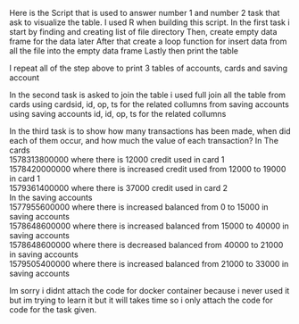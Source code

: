 
Here is the Script that is used to answer number 1 and number 2 task that ask to visualize the table.
I used R when building this script.
In the first task i start by finding and creating list of file directory
Then, create empty data frame for the data later
After that create a loop function for insert data from all the file into the empty data frame
Lastly then print the table 

I repeat all of the step above to print 3 tables of accounts, cards and saving account

In the second task is asked to join the table i used full join all the table 
from cards using cardsid, id, op, ts for the related collumns
from saving accounts  using saving accounts id, id, op, ts for the related collumns

In the third task is to show how many transactions has been made, when did each of them occur, and how much the value of each transaction?
In The cards <br>
1578313800000 where there is 12000 credit used in card 1 <br>
1578420000000 where there is increased credit used from 12000 to 19000 in card 1 <br>
1579361400000 where there is 37000 credit used in card 2 <br>
In the saving accounts  <br>
1577955600000 where there is increased balanced from 0 to 15000 in saving accounts  <br>
1578648600000 where there is increased balanced from 15000 to 40000 in saving accounts <br>
1578648600000 where there is decreased balanced from 40000 to 21000 in saving accounts <br>
1579505400000 where there is increased balanced from 21000 to 33000 in saving accounts <br>

Im sorry i didnt attach the code for docker container because i never used it but im trying to learn it but it will takes time so i only attach the code for code for the task given.
